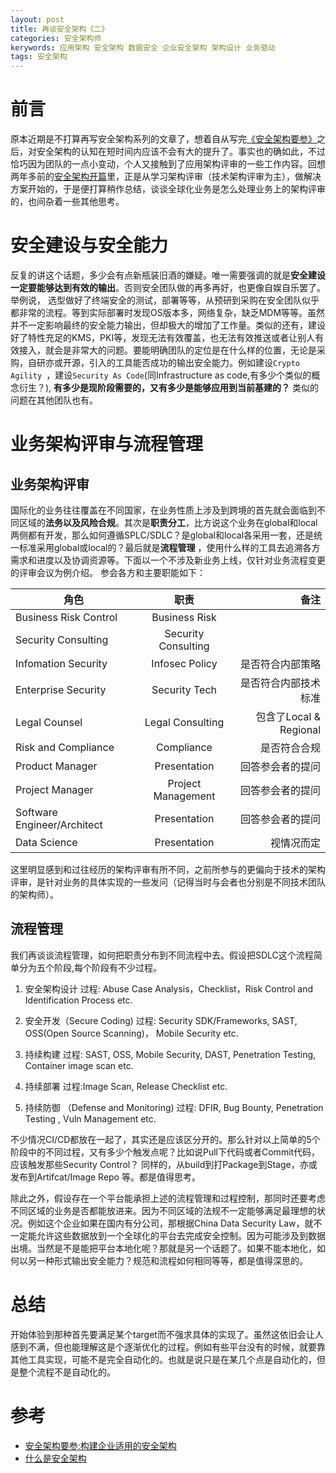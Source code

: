 ```yaml
---
layout: post
title: 再谈安全架构《二》
categories: 安全架构师
kerywords: 应用架构 安全架构 数据安全 企业安全架构 架构设计 业务驱动
tags: 安全架构
---
```


# 前言
原本近期是不打算再写安全架构系列的文章了，想着自从写完[《安全架构要参》](https://book.iami.xyz)之后，对安全架构的认知在短时间内应该不会有大的提升了。事实也的确如此，不过恰巧因为团队的一点小变动，个人又接触到了应用架构评审的一些工作内容。回想两年多前的[安全架构开篇](https://iami.xyz/Security-Architecture-Review/)里，正是从学习架构评审（技术架构评审为主），做解决方案开始的，于是便打算稍作总结，谈谈全球化业务是怎么处理业务上的架构评审的，也间杂着一些其他思考。

# 安全建设与安全能力
反复的讲这个话题，多少会有点新瓶装旧酒的嫌疑。唯一需要强调的就是**安全建设一定要能够达到有效的输出**。否则安全团队做的再多再好，也更像自娱自乐罢了。举例说， 选型做好了终端安全的测试，部署等等，从预研到采购在安全团队似乎都非常的流程。等到实际部署时发现OS版本多，网络复杂，缺乏MDM等等。虽然并不一定影响最终的安全能力输出，但却极大的增加了工作量。类似的还有，建设好了特性充足的KMS，PKI等，发现无法有效覆盖，也无法有效推送或者让别人有效接入，就会是非常大的问题。要能明确团队的定位是在什么样的位置，无论是采购，自研亦或开源，引入的工具能否成功的输出安全能力。例如建设`Crypto Agility `，建设`Security As Code`(同Infrastructure as code,有多少个类似的概念衍生？), **有多少是现阶段需要的，又有多少是能够应用到当前基建的？** 类似的问题在其他团队也有。

# 业务架构评审与流程管理

## 业务架构评审
国际化的业务往往覆盖在不同国家，在业务性质上涉及到跨境的首先就会面临到不同区域的**法务以及风险合规**。其次是**职责分工**，比方说这个业务在global和local两侧都有开发，那么如何遵循SPLC/SDLC？是global和local各采用一套，还是统一标准采用global或local的？最后就是**流程管理** ，使用什么样的工具去追溯各方需求和进度以及协调资源等。下面以一个不涉及新业务上线，仅针对业务流程变更的评审会议为例介绍。
参会各方和主要职能如下：

| 角色   |      职责      |  备注 |
|----------|:-------------:|------:|
| Business Risk Control |   Business Risk   |    |
| Security Consulting | Security Consulting |     |
| Infomation Security | Infosec Policy | 是否符合内部策略    |
| Enterprise Security  | Security Tech | 是否符合内部技术标准    |
| Legal Counsel | Legal Consulting | 包含了Local & Regional   |
| Risk and Compliance  | Compliance | 是否符合合规 |
| Product Manager  | Presentation | 回答参会者的提问    |
| Project Manager |  Project Management  | 回答参会者的提问 |
| Software Engineer/Architect   | Presentation  |  回答参会者的提问 |
| Data Science | Presentation  |  视情况而定   |


这里明显感到和过往经历的架构评审有所不同，之前所参与的更偏向于技术的架构评审，是针对业务的具体实现的一些发问（记得当时与会者也分别是不同技术团队的架构师）。

## 流程管理
我们再谈谈流程管理，如何把职责分布到不同流程中去。假设把SDLC这个流程简单分为五个阶段,每个阶段有不少过程。
1. 安全架构设计
过程: Abuse Case Analysis，Checklist，Risk Control and Identification Process etc.

2. 安全开发（Secure Coding)
过程: Security SDK/Frameworks, SAST, OSS(Open Source Scanning)， Mobile Security etc.

3. 持续构建
过程: SAST, OSS, Mobile Security, DAST, Penetration Testing, Container image scan etc.

4. 持续部署
过程:Image Scan, Release Checklist etc.

5. 持续防御 （Defense and Monitoring)
过程: DFIR, Bug Bounty, Penetration Testing , Vuln Management etc. 

不少情况CI/CD都放在一起了，其实还是应该区分开的。那么针对以上简单的5个阶段中的不同过程，又有多少个触发点呢？比如说Pull下代码或者Commit代码，应该触发那些Security Control？ 同样的，从build到打Package到Stage，亦或发布到Artifcat/Image Repo 等。都是值得思考。

除此之外，假设存在一个平台能承担上述的流程管理和过程控制，那同时还要考虑不同区域的业务是否都能放进来。因为不同区域的法规不一定能够满足最理想的状况。例如这个企业如果在国内有分公司，那根据China Data Security Law，就不一定能允许这些数据放到一个全球化的平台去完成安全控制。因为可能涉及到数据出境。当然是不是能把平台本地化呢？那就是另一个话题了。如果不能本地化，如何以另一种形式输出安全能力？规范和流程如何相同等等，都是值得深思的。


# 总结
开始体验到那种首先要满足某个target而不强求具体的实现了。虽然这依旧会让人感到不满，但也能理解这是个逐渐优化的过程。例如有些平台没有的时候，就要靠其他工具实现，可能不是完全自动化的。也就是说只是在某几个点是自动化的，但是整个流程不是自动化的。


# 参考
* [安全架构要参:构建企业适用的安全架构](https://book.iami.xyz)
* [什么是安全架构](https://iami.xyz/Security-Architecture-Review/)
